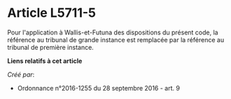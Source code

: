 # Article L5711-5

Pour l'application à Wallis-et-Futuna des dispositions du présent code, la référence au tribunal de grande instance est
remplacée par la référence au tribunal de première instance.

**Liens relatifs à cet article**

_Créé par_:

  - Ordonnance n°2016-1255 du 28 septembre 2016 - art. 9
